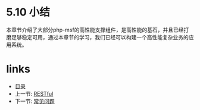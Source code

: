 # 5.10 小结

本章节介绍了大部分php-msf的高性能支撑组件，是高性能的基石，并且已经打磨足够稳定可用，通过本章节的学习，我们已经可以构建一个高性能复杂业务的应用系统。

# links
  * [目录](README.md)
  * 上一节: [RESTful](chapter-5/5.9-RESTful.md)
  * 下一节: [常见问题](chapter-6/6.0-常见问题.md)